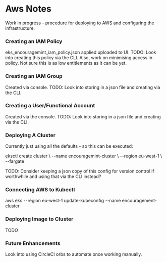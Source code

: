 <h1>Aws Notes</h1>
<p>Work in progress - procedure for deploying to AWS and configuring the infrastructure.</p>

<h3>Creating an IAM Policy</h3>
<p>eks_encouragemint_iam_policy.json applied uploaded to UI. TODO: Look into creating this policy via the CLI. Also, 
work on minimising access in policy. Not sure this is as low entitlements as it can be yet.</p>

<h3>Creating an IAM Group</h3>
<p>Created via console. TODO: Look into storing in a json file and creating via the CLI.</p>

<h3>Creating a User/Functional Account</h3>
<p>Created via the console. TODO: Look into storing in a json file and creating via the CLI.</p>

<h3>Deploying A Cluster</h3>
<p>Currently just using all the defaults - so this can be executed:</p>

<p>eksctl create cluster \
--name encouragemint-cluster \
--region eu-west-1 \
--fargate</p>

<p>TODO: Consider keeping a json copy of this config for version control if worthwhile and using that via the CLI 
instead?</p>

<h3>Connecting AWS to Kubectl</h3>
<p>aws eks --region eu-west-1 update-kubeconfig --name encouragement-cluster</p>

<h3>Deploying Image to Cluster</h3>
TODO

<h3>Future Enhancements</h3>
<p>Look into using CircleCI orbs to automate once working manually.</p>